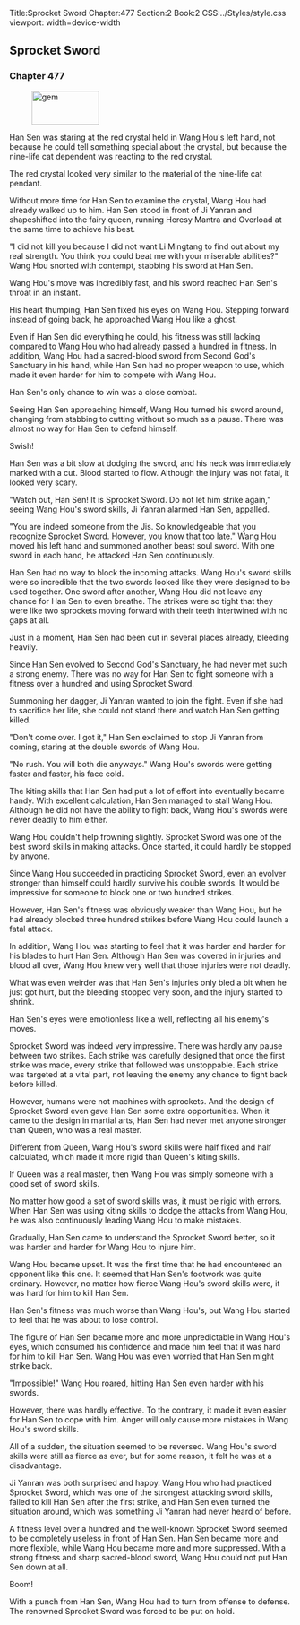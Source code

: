 Title:Sprocket Sword 
Chapter:477 
Section:2 
Book:2 
CSS:../Styles/style.css 
viewport: width=device-width
  
## Sprocket Sword
### Chapter 477
  
<figure>
	<img src="../Images/gem.gif" alt="gem" id="gem" width="120" height="60" />
</figure>
  

  
Han Sen was staring at the red crystal held in Wang Hou's left hand, not because he could tell something special about the crystal, but because the nine-life cat dependent was reacting to the red crystal.

The red crystal looked very similar to the material of the nine-life cat pendant.

Without more time for Han Sen to examine the crystal, Wang Hou had already walked up to him. Han Sen stood in front of Ji Yanran and shapeshifted into the fairy queen, running Heresy Mantra and Overload at the same time to achieve his best.

"I did not kill you because I did not want Li Mingtang to find out about my real strength. You think you could beat me with your miserable abilities?" Wang Hou snorted with contempt, stabbing his sword at Han Sen.

Wang Hou's move was incredibly fast, and his sword reached Han Sen's throat in an instant.

His heart thumping, Han Sen fixed his eyes on Wang Hou. Stepping forward instead of going back, he approached Wang Hou like a ghost.

Even if Han Sen did everything he could, his fitness was still lacking compared to Wang Hou who had already passed a hundred in fitness. In addition, Wang Hou had a sacred-blood sword from Second God's Sanctuary in his hand, while Han Sen had no proper weapon to use, which made it even harder for him to compete with Wang Hou.

Han Sen's only chance to win was a close combat.

Seeing Han Sen approaching himself, Wang Hou turned his sword around, changing from stabbing to cutting without so much as a pause. There was almost no way for Han Sen to defend himself.

Swish!

Han Sen was a bit slow at dodging the sword, and his neck was immediately marked with a cut. Blood started to flow. Although the injury was not fatal, it looked very scary.

"Watch out, Han Sen! It is Sprocket Sword. Do not let him strike again," seeing Wang Hou's sword skills, Ji Yanran alarmed Han Sen, appalled.

"You are indeed someone from the Jis. So knowledgeable that you recognize Sprocket Sword. However, you know that too late." Wang Hou moved his left hand and summoned another beast soul sword. With one sword in each hand, he attacked Han Sen continuously.

Han Sen had no way to block the incoming attacks. Wang Hou's sword skills were so incredible that the two swords looked like they were designed to be used together. One sword after another, Wang Hou did not leave any chance for Han Sen to even breathe. The strikes were so tight that they were like two sprockets moving forward with their teeth intertwined with no gaps at all.

Just in a moment, Han Sen had been cut in several places already, bleeding heavily.

Since Han Sen evolved to Second God's Sanctuary, he had never met such a strong enemy. There was no way for Han Sen to fight someone with a fitness over a hundred and using Sprocket Sword.

Summoning her dagger, Ji Yanran wanted to join the fight. Even if she had to sacrifice her life, she could not stand there and watch Han Sen getting killed.

"Don't come over. I got it," Han Sen exclaimed to stop Ji Yanran from coming, staring at the double swords of Wang Hou.

"No rush. You will both die anyways." Wang Hou's swords were getting faster and faster, his face cold.

The kiting skills that Han Sen had put a lot of effort into eventually became handy. With excellent calculation, Han Sen managed to stall Wang Hou. Although he did not have the ability to fight back, Wang Hou's swords were never deadly to him either.

Wang Hou couldn't help frowning slightly. Sprocket Sword was one of the best sword skills in making attacks. Once started, it could hardly be stopped by anyone.

Since Wang Hou succeeded in practicing Sprocket Sword, even an evolver stronger than himself could hardly survive his double swords. It would be impressive for someone to block one or two hundred strikes.

However, Han Sen's fitness was obviously weaker than Wang Hou, but he had already blocked three hundred strikes before Wang Hou could launch a fatal attack.

In addition, Wang Hou was starting to feel that it was harder and harder for his blades to hurt Han Sen. Although Han Sen was covered in injuries and blood all over, Wang Hou knew very well that those injuries were not deadly.

What was even weirder was that Han Sen's injuries only bled a bit when he just got hurt, but the bleeding stopped very soon, and the injury started to shrink.

Han Sen's eyes were emotionless like a well, reflecting all his enemy's moves.

Sprocket Sword was indeed very impressive. There was hardly any pause between two strikes. Each strike was carefully designed that once the first strike was made, every strike that followed was unstoppable. Each strike was targeted at a vital part, not leaving the enemy any chance to fight back before killed.

However, humans were not machines with sprockets. And the design of Sprocket Sword even gave Han Sen some extra opportunities. When it came to the design in martial arts, Han Sen had never met anyone stronger than Queen, who was a real master.

Different from Queen, Wang Hou's sword skills were half fixed and half calculated, which made it more rigid than Queen's kiting skills.

If Queen was a real master, then Wang Hou was simply someone with a good set of sword skills.

No matter how good a set of sword skills was, it must be rigid with errors. When Han Sen was using kiting skills to dodge the attacks from Wang Hou, he was also continuously leading Wang Hou to make mistakes.

Gradually, Han Sen came to understand the Sprocket Sword better, so it was harder and harder for Wang Hou to injure him.

Wang Hou became upset. It was the first time that he had encountered an opponent like this one. It seemed that Han Sen's footwork was quite ordinary. However, no matter how fierce Wang Hou's sword skills were, it was hard for him to kill Han Sen.

Han Sen's fitness was much worse than Wang Hou's, but Wang Hou started to feel that he was about to lose control.

The figure of Han Sen became more and more unpredictable in Wang Hou's eyes, which consumed his confidence and made him feel that it was hard for him to kill Han Sen. Wang Hou was even worried that Han Sen might strike back.

"Impossible!" Wang Hou roared, hitting Han Sen even harder with his swords.

However, there was hardly effective. To the contrary, it made it even easier for Han Sen to cope with him. Anger will only cause more mistakes in Wang Hou's sword skills.

All of a sudden, the situation seemed to be reversed. Wang Hou's sword skills were still as fierce as ever, but for some reason, it felt he was at a disadvantage.

Ji Yanran was both surprised and happy. Wang Hou who had practiced Sprocket Sword, which was one of the strongest attacking sword skills, failed to kill Han Sen after the first strike, and Han Sen even turned the situation around, which was something Ji Yanran had never heard of before.

A fitness level over a hundred and the well-known Sprocket Sword seemed to be completely useless in front of Han Sen. Han Sen became more and more flexible, while Wang Hou became more and more suppressed. With a strong fitness and sharp sacred-blood sword, Wang Hou could not put Han Sen down at all.

Boom!

With a punch from Han Sen, Wang Hou had to turn from offense to defense. The renowned Sprocket Sword was forced to be put on hold.